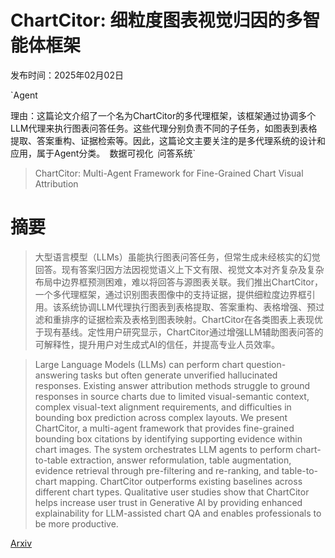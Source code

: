 # ChartCitor: 细粒度图表视觉归因的多智能体框架

发布时间：2025年02月02日

`Agent

理由：这篇论文介绍了一个名为ChartCitor的多代理框架，该框架通过协调多个LLM代理来执行图表问答任务。这些代理分别负责不同的子任务，如图表到表格提取、答案重构、证据检索等。因此，这篇论文主要关注的是多代理系统的设计和应用，属于Agent分类。` `数据可视化` `问答系统`

> ChartCitor: Multi-Agent Framework for Fine-Grained Chart Visual Attribution

# 摘要

> 大型语言模型（LLMs）虽能执行图表问答任务，但常生成未经核实的幻觉回答。现有答案归因方法因视觉语义上下文有限、视觉文本对齐复杂及复杂布局中边界框预测困难，难以将回答与源图表关联。我们推出ChartCitor，一个多代理框架，通过识别图表图像中的支持证据，提供细粒度边界框引用。该系统协调LLM代理执行图表到表格提取、答案重构、表格增强、预过滤和重排序的证据检索及表格到图表映射。ChartCitor在各类图表上表现优于现有基线。定性用户研究显示，ChartCitor通过增强LLM辅助图表问答的可解释性，提升用户对生成式AI的信任，并提高专业人员效率。

> Large Language Models (LLMs) can perform chart question-answering tasks but often generate unverified hallucinated responses. Existing answer attribution methods struggle to ground responses in source charts due to limited visual-semantic context, complex visual-text alignment requirements, and difficulties in bounding box prediction across complex layouts. We present ChartCitor, a multi-agent framework that provides fine-grained bounding box citations by identifying supporting evidence within chart images. The system orchestrates LLM agents to perform chart-to-table extraction, answer reformulation, table augmentation, evidence retrieval through pre-filtering and re-ranking, and table-to-chart mapping. ChartCitor outperforms existing baselines across different chart types. Qualitative user studies show that ChartCitor helps increase user trust in Generative AI by providing enhanced explainability for LLM-assisted chart QA and enables professionals to be more productive.

[Arxiv](https://arxiv.org/abs/2502.00989)